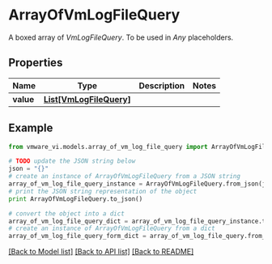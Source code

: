 # ArrayOfVmLogFileQuery

A boxed array of *VmLogFileQuery*. To be used in *Any* placeholders. 

## Properties
Name | Type | Description | Notes
------------ | ------------- | ------------- | -------------
**value** | [**List[VmLogFileQuery]**](VmLogFileQuery.md) |  | 

## Example

```python
from vmware_vi.models.array_of_vm_log_file_query import ArrayOfVmLogFileQuery

# TODO update the JSON string below
json = "{}"
# create an instance of ArrayOfVmLogFileQuery from a JSON string
array_of_vm_log_file_query_instance = ArrayOfVmLogFileQuery.from_json(json)
# print the JSON string representation of the object
print ArrayOfVmLogFileQuery.to_json()

# convert the object into a dict
array_of_vm_log_file_query_dict = array_of_vm_log_file_query_instance.to_dict()
# create an instance of ArrayOfVmLogFileQuery from a dict
array_of_vm_log_file_query_form_dict = array_of_vm_log_file_query.from_dict(array_of_vm_log_file_query_dict)
```
[[Back to Model list]](../README.md#documentation-for-models) [[Back to API list]](../README.md#documentation-for-api-endpoints) [[Back to README]](../README.md)


